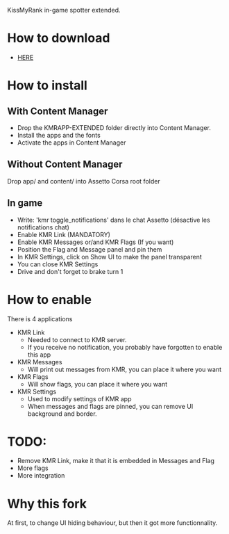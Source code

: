KissMyRank in-game spotter extended.

# How to download
- [HERE](https://github.com/jrogala/KMRApp-Extended/archive/refs/tags/v0.2a.zip)
# How to install
## With Content Manager
- Drop the KMRAPP-EXTENDED folder directly into Content Manager. 
- Install the apps and the fonts
- Activate the apps in Content Manager
## Without Content Manager
Drop app/ and content/ into Assetto Corsa root folder
## In game
- Write: 'kmr toggle_notifications' dans le chat Assetto (désactive les notifications chat)
- Enable KMR Link (MANDATORY)
- Enable KMR Messages or/and KMR Flags (If you want)
- Position the Flag and Message panel and pin them
- In KMR Settings, click on Show UI to make the panel transparent
- You can close KMR Settings
- Drive and don't forget to brake turn 1 

# How to enable
There is 4 applications
- KMR Link
    - Needed to connect to KMR server.
    - If you receive no notification, you probably have forgotten to enable this app
- KMR Messages
    - Will print out messages from KMR, you can place it where you want
- KMR Flags
    - Will show flags, you can place it where you want
- KMR Settings
    - Used to modify settings of KMR app
    - When messages and flags are pinned, you can remove UI background and border.

# TODO:
- Remove KMR Link, make it that it is embedded in Messages and Flag
- More flags
- More integration


# Why this fork
At first, to change UI hiding behaviour, but then it got more functionnality.

